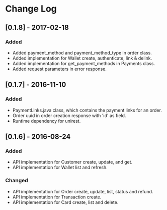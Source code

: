 # Change Log

## [0.1.8] - 2017-02-18
### Added
- Added payment_method and payment_method_type in order class.
- Added implementation for Wallet create, authenticate, link & delink.
- Added implementation for get_payment_methods in Payments class.
- Added request parameters in error response.

## [0.1.7] - 2016-11-10
### Added
- PaymentLinks.java class, which contains the payment links for an order.
- Order uuid in order creation response with 'id' as field.
- Runtime dependency for unirest.

## [0.1.6] - 2016-08-24
### Added
- API implementation for Customer create, update, and get.
- API implementation for Wallet list and refresh.

### Changed
- API implementation for Order create, update, list, status and refund.
- API implementation for Transaction create.
- API implementation for Card create, list and delete.